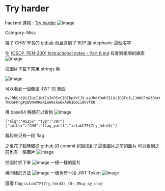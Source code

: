 # Try harder
hackmd 連結 : [Try harder](https://hackmd.io/@yeyeye618/ryj9e6Pixg)
![image](https://hackmd.io/_uploads/SJHZZ6Djlg.png)

Category: Misc

給了 CHW 學長的 [github](https://github.com/Chw41/OffSec-Certification)
而且提到了 RDP 跟 stephanie 這個名字


在 [[OSCP, PEN-200] Instructional notes - Part 6.md](https://github.com/Chw41/OffSec-Certification/blob/main/%5BOSCP%2C%20PEN-200%5D%20Offensive%20Security%20Certified%20Professional%20/Instructional%20notes/%5BOSCP%2C%20PEN-200%5D%20Instructional%20notes%20-%20Part%206.md) 有看到相關的線索
![image](https://hackmd.io/_uploads/ByxKz6wogg.png)

把圖片下載下來用 strings 看

![image](https://hackmd.io/_uploads/S1D87pDoxx.png)

可以看到一個像是 JWT 的 東西


```
eyJhbGciOiJIUzI1NiIsInR5cCI6IkpXVCJ9.eyJhdXRob3IiOiJDSFciLCJmbGFnX3BhcnQxIjoiaXMxYWJDVEZ7N3J5X2g0cmQzciJ9.L-7NOoFHngPpQVNHXRBXLuWmskw6xA9h1Q6IiOFVfK8
```

用 base64 解碼可以看到
![image](https://hackmd.io/_uploads/BJNciCwsxx.png)
```
{"alg":"HS256","typ":"JWT"}{"author":"CHW","flag_part1":"is1abCTF{7ry_h4rd3r"}
```
看起來只有一段 flag

之後花了點時間從 github 的 commit 紀錄找到了這張圖片之前的圖片
可以看到之前也有一張圖片
![image](https://hackmd.io/_uploads/SyjXhCDjge.png)

把圖片抓下來
![image](https://hackmd.io/_uploads/HysI3RPjge.png)
一模一樣的圖片

用同樣的方法
![image](https://hackmd.io/_uploads/SkAChCvieg.png)
一樣也有一段 JWT Token
![image](https://hackmd.io/_uploads/rJwbTRDilx.png)

獲得 flag
`is1abCTF{7ry_h4rd3r_f0r_05cp_by_chw}`
